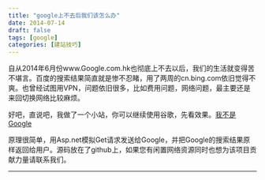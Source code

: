 ```yaml
---
title: "google上不去后我们该怎么办"
date: 2014-07-14
draft: false
tags: [google]
categories: [建站技巧]
---
```


自从2014年6月份www.Google.com.hk也彻底上不去以后，我们的生活就变得苦不堪言。百度的搜索结果简直就是惨不忍睹，用了两周的cn.bing.com依旧觉得不爽。也曾经试图用VPN，问题依旧很多，比如费用问题，网络问题，最主要还是来回切换网络比较麻烦。

好吧，直说吧，我做了一个小站，你可以继续使用谷歌，先看效果。[我不是Google](http://www.whalezhen.com) 

[](http://www.whalezhen.com) 

原理很简单，用Asp.net模拟Get请求发送给Google，并把Google的搜索结果原样返回给用户。源码放在了github上，如果您有闲置网络资源同时也想为该项目贡献力量请联系我们。
 
- - -
 